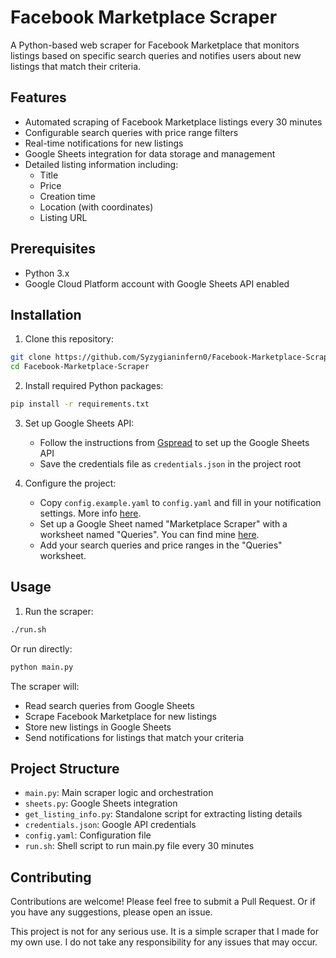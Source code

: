 # Facebook Marketplace Scraper

A Python-based web scraper for Facebook Marketplace that monitors listings based on specific search queries and notifies users about new listings that match their criteria.

## Features

- Automated scraping of Facebook Marketplace listings every 30 minutes
- Configurable search queries with price range filters
- Real-time notifications for new listings
- Google Sheets integration for data storage and management
- Detailed listing information including:
  - Title
  - Price
  - Creation time
  - Location (with coordinates)
  - Listing URL

## Prerequisites

- Python 3.x
- Google Cloud Platform account with Google Sheets API enabled

## Installation

1. Clone this repository:
```bash
git clone https://github.com/Syzygianinfern0/Facebook-Marketplace-Scraper.git
cd Facebook-Marketplace-Scraper
```

2. Install required Python packages:
```bash
pip install -r requirements.txt
```

3. Set up Google Sheets API:
   - Follow the instructions from [Gspread](https://docs.gspread.org/en/latest/oauth2.html) to set up the Google Sheets API
   - Save the credentials file as `credentials.json` in the project root

4. Configure the project:
   - Copy `config.example.yaml` to `config.yaml` and fill in your notification settings. More info [here](https://github.com/caronc/apprise/wiki).
   - Set up a Google Sheet named "Marketplace Scraper" with a worksheet named "Queries". You can find mine [here]([/](https://docs.google.com/spreadsheets/d/1MjUY5WidP5zUQ6ysvar66stE31HD1KgB5t1S4Dg_wCY/edit?usp=sharing)). 
   - Add your search queries and price ranges in the "Queries" worksheet. 

## Usage

1. Run the scraper:
```bash
./run.sh
```

Or run directly:
```bash
python main.py
```

The scraper will:
- Read search queries from Google Sheets
- Scrape Facebook Marketplace for new listings
- Store new listings in Google Sheets
- Send notifications for listings that match your criteria

## Project Structure

- `main.py`: Main scraper logic and orchestration
- `sheets.py`: Google Sheets integration
- `get_listing_info.py`: Standalone script for extracting listing details
- `credentials.json`: Google API credentials
- `config.yaml`: Configuration file
- `run.sh`: Shell script to run main.py file every 30 minutes

## Contributing

Contributions are welcome! Please feel free to submit a Pull Request. Or if you have any suggestions, please open an issue.

This project is not for any serious use. It is a simple scraper that I made for my own use. I do not take any responsibility for any issues that may occur.
